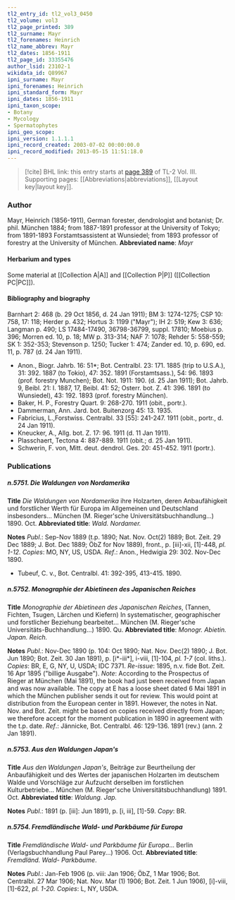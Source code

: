 ```yaml
---
tl2_entry_id: tl2_vol3_0450
tl2_volume: vol3
tl2_page_printed: 389
tl2_surname: Mayr
tl2_forenames: Heinrich
tl2_name_abbrev: Mayr
tl2_dates: 1856-1911
tl2_page_id: 33355476
author_lsid: 23102-1
wikidata_id: Q89967
ipni_surname: Mayr
ipni_forenames: Heinrich
ipni_standard_form: Mayr
ipni_dates: 1856-1911
ipni_taxon_scope: 
- Botany
- Mycology
- Spermatophytes
ipni_geo_scope: 
ipni_version: 1.1.1.1
ipni_record_created: 2003-07-02 00:00:00.0
ipni_record_modified: 2013-05-15 11:51:18.0
---
```



> [!cite] BHL link: this entry starts at [page 389](https://www.biodiversitylibrary.org/page/33355476) of TL-2 Vol. III.
> Supporting pages: [[Abbreviations|abbreviations]], [[Layout key|layout key]].

### Author

Mayr, Heinrich (1856-1911), German forester, dendrologist and botanist; Dr. phil. München 1884; from 1887-1891 professor at the University of Tokyo; from 1891-1893 Forstamtsassistent at Wunsiedel; from 1893 professor of forestry at the University of München. 
**Abbreviated name**: *Mayr*

#### Herbarium and types

Some material at [[Collection A|A]] and [[Collection P|P]] ([[Collection PC|PC]]).

#### Bibliography and biography

Barnhart 2: 468 (b. 29 Oct 1856, d. 24 Jan 1911); BM 3: 1274-1275; CSP 10: 758, 17: 118; Herder p. 432; Hortus 3: 1199 ("Mayr"); IH 2: 519; Kew 3: 636; Langman p. 490; LS 17484-17490, 36798-36799, suppl. 17810; Moebius p. 396; Morren ed. 10, p. 18; MW p. 313-314; NAF 7: 1078; Rehder 5: 558-559; SK 1: 352-353; Stevenson p. 1250; Tucker 1: 474; Zander ed. 10, p. 690, ed. 11, p. 787 (d. 24 Jan 1911).
- Anon., Biogr. Jahrb. 16: 51\*; Bot. Centralbl. 23: 171. 1885 (trip to U.S.A.), 31: 392. 1887 (to Tokio), 47: 352. 1891 (Forstamtsass.), 54: 96. 1893 (prof. forestry Munchen); Bot. Not. 1911: 190. (d. 25 Jan 1911); Bot. Jahrb. 9, Beibl. 21: I. 1887, 17, Beibl. 41: 52; Osterr. bot. Z. 41: 396. 1891 (to Wunsiedel), 43: 192. 1893 (prof. forestry München).
- Baker, H. P., Forestry Quart. 9: 268-270. 1911 (obit., portr.).
- Dammerman, Ann. Jard. bot. Buitenzorg 45: 13. 1935.
- Fabricius, L.,Forstwiss. Centralbl. 33 \[55\]: 241-247. 1911 (obit., portr., d. 24 Jan 1911).
- Kneucker, A., Allg. bot. Z. 17: 96. 1911 (d. 11 Jan 1911).
- Plasschaert, Tectona 4: 887-889. 1911 (obit.; d. 25 Jan 1911).
- Schwerin, F. von, Mitt. deut. dendrol. Ges. 20: 451-452. 1911 (portr.).

### Publications

##### n.5751. Die Waldungen von Nordamerika

**Title**
*Die Waldungen von Nordamerika* ihre Holzarten, deren Anbaufähigkeit und forstlicher Werth für Europa im Allgemeinen und Deutschland insbesonders... München (M. Rieger'sche Universitätsbuchhandlung...) 1890. Oct.
**Abbreviated title**: *Wald. Nordamer.*

**Notes**
*Publ*.: Sep-Nov 1889 (t.p. 1890; Nat. Nov. Oct(2) 1889; Bot. Zeit. 29 Dec 1889; J. Bot. Dec 1889; ÖbZ for Nov 1889), front., p. \[iii\]-xii, \[1\]-448, *pl. 1-12. Copies*: MO, NY, US, USDA.
*Ref*.: Anon., Hedwigia 29: 302. Nov-Dec 1890.
- Tubeuf, C. v., Bot. Centralbl. 41: 392-395, 413-415. 1890.

##### n.5752. Monographie der Abietineen des Japanischen Reiches

**Title**
*Monographie der Abietineen des Japanischen Reiches*, (Tannen, Fichten, Tsugen, Lärchen und Kiefern) In systematischer, geographischer und forstlicher Beziehung bearbeitet... München (M. Rieger'sche Universitäts-Buchhandlung...) 1890. Qu.
**Abbreviated title**: *Monogr. Abietin. Japan. Reich.*

**Notes**
*Publ*.: Nov-Dec 1890 (p. 104: Oct 1890; Nat. Nov. Dec(2) 1890; J. Bot. Jun 1890; Bot. Zeit. 30 Jan 1891), p. \[i\*-iii\*\], i-viii, \[1\]-104, *pl. 1-7* (col. liths.). *Copies*: BR, E, G, NY, U, USDA; IDC 7371.
*Re-issue*: 1895, n.v. fide Bot. Zeit. 16 Apr 1895 ("billige Ausgabe").
*Note*: According to the Prospectus of Rieger at München (Mai 1891), the book had just been received from Japan and was now available. The copy at E has a loose sheet dated 6 Mai 1891 in which the München publisher sends it out for review. This would point at distribution from the European center in 1891. However, the notes in Nat. Nov. and Bot.
Zeit. might be based on copies received directly from Japan; we therefore accept for the moment publication in 1890 in agreement with the t.p. date.
*Ref*.: Jännicke, Bot. Centralbl. 46: 129-136. 1891 (rev.) (ann. 2 Jan 1891).

##### n.5753. Aus den Waldungen Japan's

**Title**
*Aus den Waldungen Japan's*, Beiträge zur Beurtheilung der Anbaufähigkeit und des Wertes der japanischen Holzarten im deutschem Walde und Vorschläge zur Aufzucht derselben im forstlichen Kulturbetriebe... München (M. Rieger'sche Universitätsbuchhandlung) 1891. Oct.
**Abbreviated title**: *Waldung. Jap.*

**Notes**
*Publ*.: 1891 (p. \[iii\]: Jun 1891), p. \[i, iii\], \[1\]-59. *Copy*: BR.

##### n.5754. Fremdländische Wald- und Parkbäume für Europa

**Title**
*Fremdländische Wald- und Parkbäume für Europa*... Berlin (Verlagsbuchhandlung Paul Parey...) 1906. Oct.
**Abbreviated title**: *Fremdländ. Wald- Parkbäume*.

**Notes**
*Publ*.: Jan-Feb 1906 (p. viii: Jan 1906; ÖbZ, 1 Mar 1906; Bot. Centralbl. 27 Mar 1906; Nat. Nov. Mar (1) 1906; Bot. Zeit. 1 Jun 1906), \[i\]-viii, \[1\]-622, *pl. 1-20. Copies*: L, NY, USDA.

